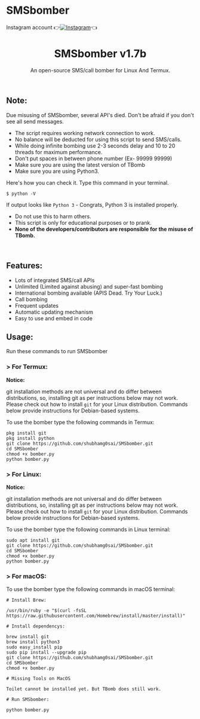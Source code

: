 # SMSbomber

 
Instagram account
👉[![Instagram  ](https://img.shields.io/badge/INSTAGRAM-FOLLOW-red?style=for-the-badge&logo=instagram)](https://www.instagram.com/shubhamg0sai)👈

<h1 align="center">SMSbomber v1.7b</h1>
<p align="center">An open-source SMS/call bomber for Linux And Termux.</p><br>

## Note:

Due misusing of SMSbomber, several API's died. 
Don't be afraid if you don't see all send messages.

- The script requires working network connection to work.
- No balance will be deducted for using this script to send SMS/calls.
- While doing infinite bombing use 2-3 seconds delay and 10 to 20 threads for maximum performance.
- Don't put spaces in between phone number (Ex- 99999 99999)
- Make sure you are using the latest version of TBomb
- Make sure you are using Python3.

Here's how you can check it. Type this command in your terminal.
```
$ python -V
```
If output looks like `Python 3` - Congrats, Python 3 is installed properly.

- Do not use this to harm others.
- This script is only for educational purposes or to prank.
- **None of the developers/contributors are responsible for the misuse of TBomb.**
<br>



## Features:

- Lots of integrated SMS/call APIs
- Unlimited (Limited against abusing) and super-fast bombing
- International bombing available (APIS Dead. Try Your Luck.) 
- Call bombing
- Frequent updates
- Automatic updating mechanism
- Easy to use and embed in code

## Usage:

Run these commands to run SMSbomber

### > For Termux:

**Notice:** 

git installation methods are not universal and do differ between distributions,
so, installing git as per instructions below may not work.
Please check out how to install `git` for your Linux distribution.
Commands below provide instructions for Debian-based systems.

To use the bomber type the following commands in Termux:
```
pkg install git
pkg install python
git clone https://github.com/shubhamg0sai/SMSbomber.git
cd SMSbomber
chmod +x bomber.py
python bomber.py
```

### > For Linux:

**Notice:** 

git installation methods are not universal and do differ between distributions,
so, installing git as per instructions below may not work.
Please check out how to install `git` for your Linux distribution.
Commands below provide instructions for Debian-based systems.

To use the bomber type the following commands in Linux terminal:
```
sudo apt install git
git clone https://github.com/shubhamg0sai/SMSbomber.git
cd SMSbomber
chmod +x bomber.py
python bomber.py
```

### > For macOS:

To use the bomber type the following commands in macOS terminal:
```
# Install Brew: 

/usr/bin/ruby -e "$(curl -fsSL https://raw.githubusercontent.com/Homebrew/install/master/install)"

# Install dependencys:

brew install git
brew install python3
sudo easy_install pip
sudo pip install --upgrade pip
git clone https://github.com/shubhamg0sai/SMSbomber.git
cd SMSbomber
chmod +x bomber.py

# Missing Tools on MacOS

Toilet cannot be installed yet. But TBomb does still work.

# Run SMSbomber:

python bomber.py
```



